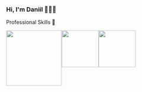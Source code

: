 ### Hi, I'm Daniil 👋👨‍💻

<!--
**DaniilPautkin/DaniilPautkin** is a ✨ _special_ ✨ repository because its `README.md` (this file) appears on your GitHub profile.

<!--Here are some ideas to get you started:

<!-- 🔭 I’m currently working on ...
- 🌱 I’m currently learning ...
- 👯 I’m looking to collaborate on ...
- 🤔 I’m looking for help with ...
- 💬 Ask me about ...
- 📫 How to reach me: ...
- 😄 Pronouns: ...
- ⚡ Fun fact: ...
-->
Professional Skills 🚀

<div style='display: flex; flex-direction: row; img { margin: 10px }'>
<img src='https://web-creator.ru/uploads/Page/33/react.svg' width="150" />
<img src='https://seeklogo.com/images/R/redux-logo-9CA6836C12-seeklogo.com.png' width="100" />
<img src='https://cdn.iconscout.com/icon/free/png-512/typescript-1174965.png' width="100" />
</div>
